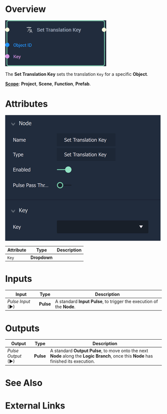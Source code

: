 # Overview

![The Set Translation Key Node.](../../.gitbook/assets/settranslationkeynode.png)

The **Set Translation Key** sets the  translation `Key` for a specific **Object**.

[**Scope**](../overview.md#scopes): **Project**, **Scene**, **Function**, **Prefab**. 

# Attributes

![The Set Translation Key Node.](../../.gitbook/assets/settranslationkeyatts.png)

|Attribute|Type|Description|
|---|---|---|
|`Key`|**Dropdown**|

# Inputs

|Input|Type|Description|
|---|---|---|
|*Pulse Input* (►)|**Pulse**|A standard **Input Pulse**, to trigger the execution of the **Node**.|

# Outputs

|Output|Type|Description|
|---|---|---|
|*Pulse Output* (►)|**Pulse**|A standard **Output Pulse**, to move onto the next **Node** along the **Logic Branch**, once this **Node** has finished its execution.|

# See Also

# External Links

